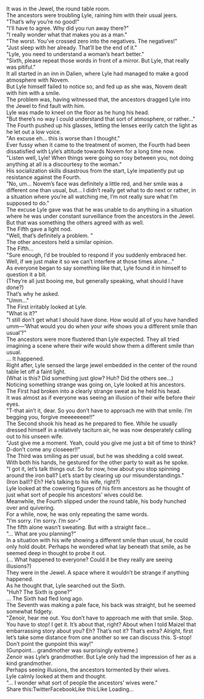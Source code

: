 <br/>
It was in the Jewel, the round table room.<br/>
The ancestors were troubling Lyle, raining him with their usual jeers.<br/>
"That’s why you’re no good!"<br/>
"I’ll have to agree. Why did you run away there?"<br/>
"I really wonder what that makes you as a man."<br/>
"The worst. You’ve crossed zero into the negatives. The negatives!"<br/>
"Just sleep with her already. That’ll be the end of it."<br/>
"Lyle, you need to understand a woman’s heart better."<br/>
"Sixth, please repeat those words in front of a mirror. But Lyle, that really was pitiful."<br/>
It all started in an inn in Dalien, where Lyle had managed to make a good atmosphere with Novem.<br/>
But Lyle himself failed to notice so, and fed up as she was, Novem dealt with him with a smile.<br/>
The problem was, having witnessed that, the ancestors dragged Lyle into the Jewel to find fault with him.<br/>
Lyle was made to kneel on the floor as he hung his head.<br/>
"But there’s no way I could understand that sort of atmosphere, or rather…"<br/>
The Fourth pushed up his glasses, letting the lenses eerily catch the light as he let out a low voice.<br/>
"An excuse eh… this is worse than I thought."<br/>
Ever fussy when it came to the treatment of women, the Fourth had been dissatisfied with Lyle’s attitude towards Novem for a long time now.<br/>
"Listen well, Lyle! When things were going so rosy between you, not doing anything at all is a discourtesy to the woman."<br/>
His socialization skills disastrous from the start, Lyle impatiently put up resistance against the Fourth.<br/>
"No, um… Novem’s face was definitely a little red, and her smile was a different one than usual, but… I didn’t really get what to do next or rather, in a situation where you’re all watching me, I’m not really sure what I’m supposed to do."<br/>
The excuse Lyle gave was that he was unable to do anything in a situation where he was under constant surveillance from the ancestors in the Jewel.<br/>
But that was something the others agreed with as well.<br/>
The Fifth gave a light nod.<br/>
"Well, that’s definitely a problem. "<br/>
The other ancestors held a similar opinion.<br/>
The Fifth…<br/>
"Sure enough, I’d be troubled to respond if you suddenly embraced her. Well, if we just make it so we can’t interfere at those times alone…"<br/>
As everyone began to say something like that, Lyle found it in himself to question it a bit.<br/>
(They’re all just booing me, but generally speaking, what should I have done?)<br/>
That’s why he asked.<br/>
"Umm…"<br/>
The First irritably looked at Lyle.<br/>
"What is it?"<br/>
"I still don’t get what I should have done. How would all of you have handled umm—‘What would you do when your wife shows you a different smile than usual’?"<br/>
The ancestors were more flustered than Lyle expected. They all tried imagining a scene where their wife would show them a different smile than usual.<br/>
… It happened.<br/>
Right after, Lyle sensed the large jewel embedded in the center of the round table let off a faint light.<br/>
(What is this? Did something just glow? Huh? Did the others see…)<br/>
Noticing something strange was going on, Lyle looked at his ancestors.<br/>
The First had broken into a clearly strange sweat as he held his head.<br/>
It was almost as if everyone was seeing an illusion of their wife before their eyes.<br/>
"T-that ain’t it, dear. So you don’t have to approach me with that smile. I’m begging you, forgive meeeeeeee!!"<br/>
The Second shook his head as he prepared to flee. While he usually dressed himself in a relatively taciturn air, he was now desperately calling out to his unseen wife.<br/>
"Just give me a moment. Yeah, could you give me just a bit of time to think? D-don’t come any closeeer!!"<br/>
The Third was smiling as per usual, but he was shedding a cold sweat.<br/>
With both his hands, he gestured for the other party to wait as he spoke.<br/>
"I got it, let’s talk things out. So for now, how about you stop spinning around the iron ball? Let’s start by clearing up our misunderstandings."<br/>
(Iron ball!? Eh? He’s talking to his wife, right?)<br/>
Lyle looked at the cowering figures of his firm ancestors as he thought of just what sort of people his ancestors’ wives could be.<br/>
Meanwhile, the Fourth slipped under the round table, his body hunched over and quivering.<br/>
For a while, now, he was only repeating the same words.<br/>
"I’m sorry. I’m sorry. I’m sor–"<br/>
The fifth alone wasn’t sweating. But with a straight face…<br/>
"… What are you planning?"<br/>
In a situation with his wife showing a different smile than usual, he could only hold doubt. Perhaps he wondered what lay beneath that smile, as he seemed deep in thought to probe it out.<br/>
(… What happened to everyone? Could it be they really are seeing illusions?)<br/>
They were in the Jewel. A space where it wouldn’t be strange if anything happened.<br/>
As he thought that, Lyle searched out the Sixth.<br/>
"Huh? The Sixth is gone?"<br/>
… The Sixth had fled long ago.<br/>
The Seventh was making a pale face, his back was straight, but he seemed somewhat fidgety.<br/>
"Zenoir, hear me out. You don’t have to approach me with that smile. Stop. You have to stop! I get it. It’s about that, right? About when I told Maizel that embarrassing story about you? Eh? That’s not it? That’s extra? Alright, first let’s take some distance from one another so we can discuss this. S-stop! Don’t point the gunpoint this way!"<br/>
(Gunpoint… grandmother was surprisingly extreme.)<br/>
Zenoir was Lyle’s grandmother. But Lyle only had the impression of her as a kind grandmother.<br/>
Perhaps seeing illusions, the ancestors tormented by their wives.<br/>
Lyle calmly looked at them and thought.<br/>
"… I wonder what sort of people the ancestors’ wives were."<br/>
Share this:TwitterFacebookLike this:Like Loading... <br/>

